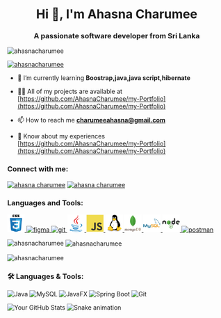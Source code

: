 <h1 align="center">Hi 👋, I'm Ahasna Charumee</h1>
<h3 align="center">A passionate software developer from Sri Lanka</h3>

<p align="left"> <img src="https://komarev.com/ghpvc/?username=ahasnacharumee&label=Profile%20views&color=0e75b6&style=flat" alt="ahasnacharumee" /> </p>

<p align="left"> <a href="https://github.com/ryo-ma/github-profile-trophy"><img src="https://github-profile-trophy.vercel.app/?username=ahasnacharumee" alt="ahasnacharumee" /></a> </p>

- 🌱 I’m currently learning **Boostrap,java,java script,hibernate**

- 👨‍💻 All of my projects are available at [https://github.com/AhasnaCharumee/my-Portfolio](https://github.com/AhasnaCharumee/my-Portfolio)

- 📫 How to reach me **charumeeahasna@gmail.com**

- 📄 Know about my experiences [https://github.com/AhasnaCharumee/my-Portfolio](https://github.com/AhasnaCharumee/my-Portfolio)

<h3 align="left">Connect with me:</h3>
<p align="left">
<a href="https://linkedin.com/in/ahasna charumee" target="blank"><img align="center" src="https://raw.githubusercontent.com/rahuldkjain/github-profile-readme-generator/master/src/images/icons/Social/linked-in-alt.svg" alt="ahasna charumee" height="30" width="40" /></a>
<a href="https://fb.com/ahasna charumee" target="blank"><img align="center" src="https://raw.githubusercontent.com/rahuldkjain/github-profile-readme-generator/master/src/images/icons/Social/facebook.svg" alt="ahasna charumee" height="30" width="40" /></a>
</p>

<h3 align="left">Languages and Tools:</h3>
<p align="left"> <a href="https://www.w3schools.com/css/" target="_blank" rel="noreferrer"> <img src="https://raw.githubusercontent.com/devicons/devicon/master/icons/css3/css3-original-wordmark.svg" alt="css3" width="40" height="40"/> </a> <a href="https://www.figma.com/" target="_blank" rel="noreferrer"> <img src="https://www.vectorlogo.zone/logos/figma/figma-icon.svg" alt="figma" width="40" height="40"/> </a> <a href="https://git-scm.com/" target="_blank" rel="noreferrer"> <img src="https://www.vectorlogo.zone/logos/git-scm/git-scm-icon.svg" alt="git" width="40" height="40"/> </a> <a href="https://www.java.com" target="_blank" rel="noreferrer"> <img src="https://raw.githubusercontent.com/devicons/devicon/master/icons/java/java-original.svg" alt="java" width="40" height="40"/> </a> <a href="https://developer.mozilla.org/en-US/docs/Web/JavaScript" target="_blank" rel="noreferrer"> <img src="https://raw.githubusercontent.com/devicons/devicon/master/icons/javascript/javascript-original.svg" alt="javascript" width="40" height="40"/> </a> <a href="https://www.linux.org/" target="_blank" rel="noreferrer"> <img src="https://raw.githubusercontent.com/devicons/devicon/master/icons/linux/linux-original.svg" alt="linux" width="40" height="40"/> </a> <a href="https://www.mongodb.com/" target="_blank" rel="noreferrer"> <img src="https://raw.githubusercontent.com/devicons/devicon/master/icons/mongodb/mongodb-original-wordmark.svg" alt="mongodb" width="40" height="40"/> </a> <a href="https://www.mysql.com/" target="_blank" rel="noreferrer"> <img src="https://raw.githubusercontent.com/devicons/devicon/master/icons/mysql/mysql-original-wordmark.svg" alt="mysql" width="40" height="40"/> </a> <a href="https://nodejs.org" target="_blank" rel="noreferrer"> <img src="https://raw.githubusercontent.com/devicons/devicon/master/icons/nodejs/nodejs-original-wordmark.svg" alt="nodejs" width="40" height="40"/> </a> <a href="https://postman.com" target="_blank" rel="noreferrer"> <img src="https://www.vectorlogo.zone/logos/getpostman/getpostman-icon.svg" alt="postman" width="40" height="40"/> </a> </p>

<p><img align="left" src="https://github-readme-stats.vercel.app/api/top-langs?username=ahasnacharumee&show_icons=true&locale=en&layout=compact" alt="ahasnacharumee" /></p>

<p>&nbsp;<img align="center" src="https://github-readme-stats.vercel.app/api?username=ahasnacharumee&show_icons=true&locale=en" alt="ahasnacharumee" /></p>

<p><img align="center" src="https://github-readme-streak-stats.herokuapp.com/?user=ahasnacharumee&" alt="ahasnacharumee" /></p>


### 🛠️ Languages & Tools:
![Java](https://img.shields.io/badge/Java-ED8B00?style=for-the-badge&logo=java&logoColor=white)
![MySQL](https://img.shields.io/badge/MySQL-00000F?style=for-the-badge&logo=mysql&logoColor=white)
![JavaFX](https://img.shields.io/badge/JavaFX-007396?style=for-the-badge&logo=java&logoColor=white)
![Spring Boot](https://img.shields.io/badge/Spring_Boot-6DB33F?style=for-the-badge&logo=spring-boot&logoColor=white)
![Git](https://img.shields.io/badge/Git-F05032?style=for-the-badge&logo=git&logoColor=white)

![Your GitHub Stats](https://github-readme-stats.vercel.app/api?username=ahasnacharumee&show_icons=true&theme=tokyonight)
![Snake animation](https://github.com/ahasnacharumee/ahasnacharumee/blob/output/github-contribution-grid-snake.svg)



